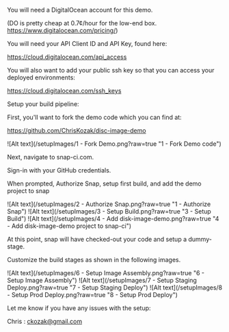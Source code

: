 You will need a DigitalOcean account for this demo.  

(DO is pretty cheap at 0.7¢/hour for the low-end box.  https://www.digitalocean.com/pricing/)

You will need your API Client ID and API Key, found here: 

https://cloud.digitalocean.com/api_access

You will also want to add your public ssh key so that you can access your deployed environments:

https://cloud.digitalocean.com/ssh_keys



Setup your build pipeline:

First, you'll want to fork the demo code which you can find at:

https://github.com/ChrisKozak/disc-image-demo

![Alt text](/setupImages/1 - Fork Demo.png?raw=true "1 - Fork Demo code")

Next, navigate to snap-ci.com.

Sign-in with your GitHub credentials.

When prompted, Authorize Snap, setup first build, and add the demo project to snap

![Alt text](/setupImages/2 - Authorize Snap.png?raw=true "1 - Authorize Snap")
![Alt text](/setupImages/3 - Setup Build.png?raw=true "3 - Setup Build")
![Alt text](/setupImages/4 - Add disk-image-demo.png?raw=true "4 - Add disk-image-demo project to snap-ci")

At this point, snap will have checked-out your code and setup a dummy-stage.

Customize the build stages as shown in the following images.

![Alt text](/setupImages/6 - Setup Image Assembly.png?raw=true "6 - Setup Image Assembly")
![Alt text](/setupImages/7 - Setup Staging Deploy.png?raw=true "7 - Setup Staging Deploy")
![Alt text](/setupImages/8 - Setup Prod Deploy.png?raw=true "8 - Setup Prod Deploy")


Let me know if you have any issues with the setup:

Chris : ckozak@gmail.com

